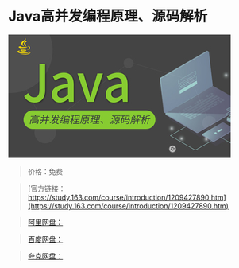 # Java高并发编程原理、源码解析

![img](../../../assets/study163/free/4f87aa1c0ef248e0bd8fc09315790e65.jpg)

> 价格：免费

> [官方链接：https://study.163.com/course/introduction/1209427890.htm](https://study.163.com/course/introduction/1209427890.htm)

> [阿里网盘：]()

> [百度网盘：]()

> [夸克网盘：]()
